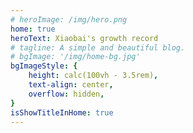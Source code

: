 ```yaml
---
# heroImage: /img/hero.png
home: true
heroText: Xiaobai's growth record
# tagline: A simple and beautiful blog.
# bgImage: '/img/home-bg.jpg'
bgImageStyle: {
	height: calc(100vh - 3.5rem),
	text-align: center,
	overflow: hidden,
}
isShowTitleInHome: true
---
```

<BgRandom />

